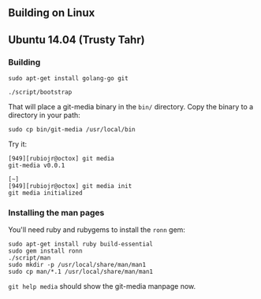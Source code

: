 ## Building on Linux

## Ubuntu 14.04 (Trusty Tahr)

### Building

```
sudo apt-get install golang-go git

./script/bootstrap
```

That will place a git-media binary in the `bin/` directory. Copy the binary to a directory in your path:

```
sudo cp bin/git-media /usr/local/bin 
```

Try it:

```
[949][rubiojr@octox] git media
git-media v0.0.1

[~]
[949][rubiojr@octox] git media init
git media initialized
```

### Installing the man pages

You'll need ruby and rubygems to install the `ronn` gem:


```
sudo apt-get install ruby build-essential
sudo gem install ronn
./script/man
sudo mkdir -p /usr/local/share/man/man1
sudo cp man/*.1 /usr/local/share/man/man1
```

`git help media` should show the git-media manpage now.
